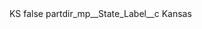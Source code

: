 <?xml version="1.0" encoding="UTF-8"?>
<CustomMetadata xmlns="http://soap.sforce.com/2006/04/metadata" xmlns:xsi="http://www.w3.org/2001/XMLSchema-instance" xmlns:xsd="http://www.w3.org/2001/XMLSchema">
    <label>KS</label>
    <protected>false</protected>
    <values>
        <field>partdir_mp__State_Label__c</field>
        <value xsi:type="xsd:string">Kansas</value>
    </values>
</CustomMetadata>

